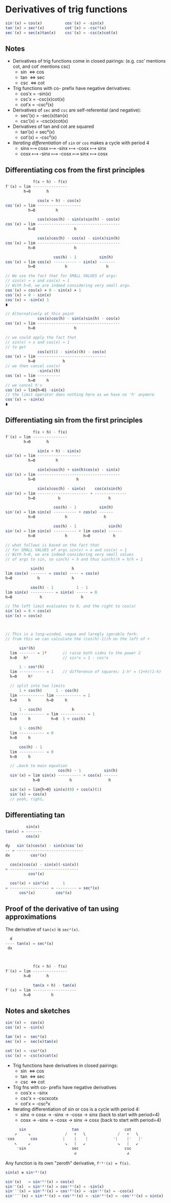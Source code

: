 # Derivatives of trig functions

```js
sin′(x) = cos(x)          cos′(x) = -sin(x)
tan′(x) = sec²(x)         cot′(x) = -csc²(x)
sec′(x) = sec(x)tan(x)    csc′(x) = -csc(x)cot(x)
```

## Notes

- Derivatives of trig functions come in closed pairings:
    (e.g. csc′ mentions cot, and cot′ mentions csc)
  - sin  ⇔ cos
  - tan  ⇔ sec
  - csc  ⇔ cot
- Trig functions with co- prefix have negative derivatives:
  - cos′x = -sin(x)
  - csc′x = -csc(x)cot(x)
  - cot′x = -csc²(x)
- Derivatives of `sec` and `csc` are self-referential (and negative):
  - sec′(x) = -sec(x)tan(x)
  - csc′(x) = -csc(x)cot(x)
- Derivatives of tan and cot are squared
  - tan′(x) = sec²(x)
  - cot′(x) = -csc²(x)
- *Iterating differentiation* of `sin` or `cos` makes a cycle with period 4
  - sinx ⟼  cosx ⟼ -sinx ⟼ -cosx ⟼ sinx
  - cosx ⟼ -sinx ⟼ -cosx ⟼  sinx ⟼ cosx



## Differentiating cos from the first principles

```js
            f(x + h) - f(x)
f′(x) = lim ---------------
        h→0       h

              cos(x + h) - cos(x)
cos′(x) = lim -------------------
          h→0         h

              cos(x)cos(h) - sin(x)sin(h) - cos(x)
cos′(x) = lim ------------------------------------
          h→0                 h

              cos(x)cos(h) - cos(x) - sin(x)sin(h)
cos′(x) = lim ------------------------------------
          h→0                 h

                     cos(h) - 1          sin(h)
cos′(x) = lim cos(x) ---------- - sin(x) -------
          h→0             h                 h

// We use the fact that for SMALL VALUES of args:
// sin(x) ≈ x and cos(x) ≈ 1
// With h→0, we are indeed considering very small args.
cos′(x) = cos(x) × 0 - sin(x) × 1
cos′(x) = 0 - sin(x)
cos′(x) = -sin(x) 1
∎

// Alternatively at this point
              cos(x)cos(h) - sin(x)sin(h) - cos(x)
cos′(x) = lim ------------------------------------
          h→0                 h

// we could apply the fact that
// sin(x) ≈ x and cos(x) ≈ 1
// to get
              cos(x)(1) - sin(x)(h) - cos(x)
cos′(x) = lim ------------------------------
          h→0            h
// we then cancel cos(x)
              -sin(x)(h)
cos′(x) = lim ----------
          h→0     h
// we cancel h's
cos′(x) = lim{h→0} -sin(x)
// the limit operator does nothing here as we have no 'h' anymore
cos′(x) = -sin(x)
∎
```


## Differentiating sin from the first principles

```js
            f(x + h) - f(x)
f′(x) = lim ---------------
        h→0       h

              sin(x + h) - sin(x)
sin′(x) = lim -------------------
          h→0         h

              sin(x)cos(h) + sin(h)cos(x) - sin(x)
sin′(x) = lim ------------------------------------
          h→0                  h

              sin(x)cos(h) - sin(x)    cos(x)sin(h)
sin′(x) = lim ---------------------- + --------------
          h→0          h                     h

                     cos(h) - 1          sin(h)
sin′(x) = lim sin(x) ---------- + cos(x) ------
          h→0             h                h

                     cos(h) - 1              sin(h)
sin′(x) = lim sin(x) ---------- + lim cos(x) ------
          h→0             h       h→0          h

// what follows is based on the fact that
// for SMALL VALUES of args sin(x) ≈ x and cos(x) ≈ 1
// With h→0, we are indeed considering very small values
// of args to sin, so sin(h) ≈ h and thus sin(h)/h = h/h = 1

           sin(h)            h
lim cos(x) ------- = cos(x) ---- = cos(x)
h→0           h              h

           cos(h) - 1          1 - 1
lim sin(x) ---------- = sin(x) ----- = 0
h→0            h                 h

// The left limit evaluates to 0, and the right to cos(x)
sin′(x) = 0 + cos(x)
sin′(x) = cos(x)



// This is a long-winded, vague and laregly igorable fork:
// from this we can calculate the (cos(h)-1)/h on the left of +

      sin²(h)
  lim ------- = 1²       // raise both sides to the power 2
  h→0   h²               // sin²x = 1 - cos²x

      1 - cos²(h)
  lim ----------- = 1    // difference of squares: 1-h² = (1+h)(1-h)
  h→0     h²

  // split into two limits
      1 + cos(h)      1 - cos(h)
  lim ----------- lim ----------- = 1
  h→0     h       h→0     h

      1 - cos(h)             h
  lim ----------- = lim ----------- = 1
  h→0     h         h→0  1 + cos(h)

      1 - cos(h)
  lim ----------- = 0
  h→0     h

      cos(h) - 1
  lim ----------- = 0
  h→0     h

  // …back to main equation
                       cos(h) - 1          sin(h)
  sin′(x) = lim sin(x) ---------- + cos(x) ------
            h→0             h                h

  sin′(x) = lim{h→0} sin(x)(0) + cos(x)(1)
  sin′(x) = cos(x)
  // yeah, right…
```


## Differentiating tan

```js
         sin(x)
tan(x) = -------
         cos(x)

dy   sin′(x)cos(x) - sin(x)cos′(x)
-- = -----------------------------
dx         cos²(x)

  cos(x)cos(x) - sin(x)(-sin(x))
= ------------------------------
          cos²(x)

  cos²(x) + sin²(x)      1
= ----------------- = --------- = sec²(x)
      cos²(x)         cos²(x)
```

## Proof of the derivative of tan using approximations

The derivative of `tan(x)` is `sec²(x)`.

```js
  d
---- tan(x) = sec²(x)
 dx



            f(x + h) - f(x)
f′(x) = lim ---------------
        h→0       h

            tan(x + h) - tan(x)
f′(x) = lim -------------------
        h→0         h

```



## Notes and sketches

```js
sin′(x) =  cos(x)
cos′(x) = -sin(x)

tan′(x) =  sec²(x)
sec′(x) =  sec(x)tan(x)

cot′(x) = -csc²(x)
csc′(x) = -csc(x)cot(x)
```


- Trig functions have derivatives in closed pairings:
  - sin  ⇔ cos
  - tan  ⇔ sec
  - csc  ⇔ cot
- Trig fns with co- prefix have negative derivatives
  - cos′x = -sinx
  - csc′x = -cscxcotx
  - cot′x = -csc²x
- Iterating differentiation of sin or cos is a cycle with period 4:
  - sinx → cosx → -sinx → -cosx → sinx (back to start with period=4)
  - cosx → -sinx → -cosx → sinx → cosx (back to start with period=4)


```hs
      sin                    tan                    cot
    ↗     ↘               /   ↑   \              /   ↑   \
⁻cos       cos           |    |    |           ⁻|    |⁻   |⁻
    ↖     ↙               ↘   |   ↙              ↘   |   ↙
     ⁻sin                    sec                    csc
                              ↺                      ↺
```

Any function is its own "zeroth" derivative, `f⁽⁰⁾(x) = f(x)`.

```js
sin(x) ≡ sin⁽⁰⁾(x)

sin′(x)   = sin⁽¹⁾(x) = cos(x)
sin′′(x)  = sin⁽²⁾(x) = cos⁽¹⁾(x) = -sin(x)
sin′′′(x) = sin⁽³⁾(x) = cos⁽²⁾(x) = -sin⁽¹⁾(x) = -cos(x)
sin′′′′(x) = sin⁽⁴⁾(x) = cos⁽³⁾(x) = -sin⁽²⁾(x) = -cos⁽¹⁾(x) = sin(x)
```
